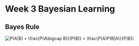 # Week 3 Bayesian Learning
## Bayes Rule
<img src="https://latex.codecogs.com/gif.latex?\inline&space;P(A|B)&space;=&space;\frac{P(A\bigcap&space;B)}{P(B)}&space;=&space;\frac{P(A)P(B|A)}{P(B)}" title="P(A|B) = \frac{P(A\bigcap B)}{P(B)} = \frac{P(A)P(B|A)}{P(B)}" />